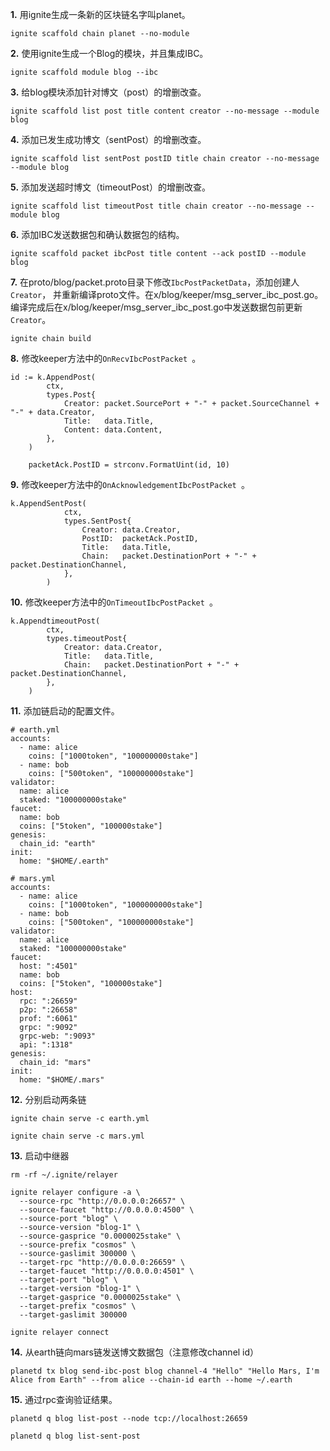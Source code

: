 
**1.**   用ignite生成一条新的区块链名字叫planet。

```
ignite scaffold chain planet --no-module
```

**2.**  使用ignite生成一个Blog的模块，并且集成IBC。

```
ignite scaffold module blog --ibc
```

**3.** 给blog模块添加针对博文（post）的增删改查。

```
ignite scaffold list post title content creator --no-message --module blog

```

**4.** 添加已发生成功博文（sentPost）的增删改查。

```
ignite scaffold list sentPost postID title chain creator --no-message --module blog
```

**5.** 添加发送超时博文（timeoutPost）的增删改查。

```
ignite scaffold list timeoutPost title chain creator --no-message --module blog
```

**6.** 添加IBC发送数据包和确认数据包的结构。

```
ignite scaffold packet ibcPost title content --ack postID --module blog

```
  
**7.** 在proto/blog/packet.proto目录下修改`IbcPostPacketData`，添加创建人`Creator`， 并重新编译proto文件。在x/blog/keeper/msg_server_ibc_post.go。编译完成后在x/blog/keeper/msg_server_ibc_post.go中发送数据包前更新`Creator`。

```
ignite chain build
```

**8.** 修改keeper方法中的`OnRecvIbcPostPacket `。

```
id := k.AppendPost(
        ctx,
        types.Post{
            Creator: packet.SourcePort + "-" + packet.SourceChannel + "-" + data.Creator,
            Title:   data.Title,
            Content: data.Content,
        },
    )

    packetAck.PostID = strconv.FormatUint(id, 10)
```

**9.** 修改keeper方法中的`OnAcknowledgementIbcPostPacket `。

```
k.AppendSentPost(
            ctx,
            types.SentPost{
                Creator: data.Creator,
                PostID:  packetAck.PostID,
                Title:   data.Title,
                Chain:   packet.DestinationPort + "-" + packet.DestinationChannel,
            },
        )
```

**10.** 修改keeper方法中的`OnTimeoutIbcPostPacket `。

```
k.AppendtimeoutPost(
        ctx,
        types.timeoutPost{
            Creator: data.Creator,
            Title:   data.Title,
            Chain:   packet.DestinationPort + "-" + packet.DestinationChannel,
        },
    )
```

**11.** 添加链启动的配置文件。

```
# earth.yml
accounts:
  - name: alice
    coins: ["1000token", "100000000stake"]
  - name: bob
    coins: ["500token", "100000000stake"]
validator:
  name: alice
  staked: "100000000stake"
faucet:
  name: bob
  coins: ["5token", "100000stake"]
genesis:
  chain_id: "earth"
init:
  home: "$HOME/.earth"
  
# mars.yml
accounts:
  - name: alice
    coins: ["1000token", "1000000000stake"]
  - name: bob
    coins: ["500token", "100000000stake"]
validator:
  name: alice
  staked: "100000000stake"
faucet:
  host: ":4501"
  name: bob
  coins: ["5token", "100000stake"]
host:
  rpc: ":26659"
  p2p: ":26658"
  prof: ":6061"
  grpc: ":9092"
  grpc-web: ":9093"
  api: ":1318"
genesis:
  chain_id: "mars"
init:
  home: "$HOME/.mars"
```


**12.** 分别启动两条链

```
ignite chain serve -c earth.yml

ignite chain serve -c mars.yml
```

**13.** 启动中继器

```
rm -rf ~/.ignite/relayer

ignite relayer configure -a \
  --source-rpc "http://0.0.0.0:26657" \
  --source-faucet "http://0.0.0.0:4500" \
  --source-port "blog" \
  --source-version "blog-1" \
  --source-gasprice "0.0000025stake" \
  --source-prefix "cosmos" \
  --source-gaslimit 300000 \
  --target-rpc "http://0.0.0.0:26659" \
  --target-faucet "http://0.0.0.0:4501" \
  --target-port "blog" \
  --target-version "blog-1" \
  --target-gasprice "0.0000025stake" \
  --target-prefix "cosmos" \
  --target-gaslimit 300000

ignite relayer connect
```

**14.** 从earth链向mars链发送博文数据包（注意修改channel id）

```
planetd tx blog send-ibc-post blog channel-4 "Hello" "Hello Mars, I'm Alice from Earth" --from alice --chain-id earth --home ~/.earth
```

**15.** 通过rpc查询验证结果。

```
planetd q blog list-post --node tcp://localhost:26659

planetd q blog list-sent-post
```